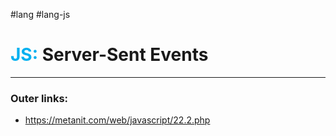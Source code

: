 #lang #lang-js
# <font color="#00b0f0">JS:</font> Server-Sent Events
---
### Outer links:
- https://metanit.com/web/javascript/22.2.php